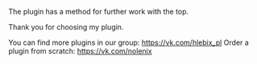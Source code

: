 

The plugin has a method for further work with the top.

Thank you for choosing my plugin.

You can find more plugins in our group: https://vk.com/hlebix_pl
Order a plugin from scratch: https://vk.com/nolenix
